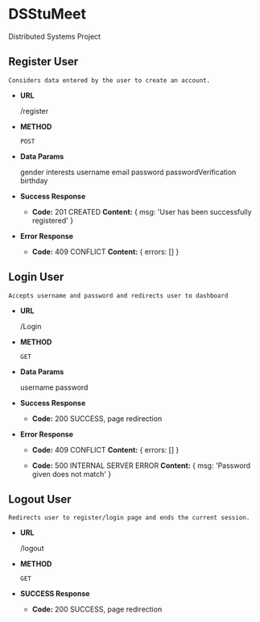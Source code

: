 # DSStuMeet
Distributed Systems Project

**Register User**
---
    Considers data entered by the user to create an account.

* **URL**

    /register

* **METHOD**

    `POST`

* **Data Params**

    gender
    interests
    username
    email
    password
    passwordVerification
    birthday

* **Success Response**

    * **Code:** 201 CREATED
      **Content:** { msg: 'User has been successfully registered' }

* **Error Response**

    * **Code:** 409 CONFLICT
      **Content:** { errors: [] }

**Login User**
---
    Accepts username and password and redirects user to dashboard

* **URL**

    /Login

* **METHOD**

    `GET`

* **Data Params**

    username
    password

* **Success Response**

    * **Code:** 200 SUCCESS, page redirection

* **Error Response**

    * **Code:** 409 CONFLICT
      **Content:** { errors: [] }

    * **Code:** 500 INTERNAL SERVER ERROR
      **Content:** { msg: 'Password given does not match' }

**Logout User**
---
    Redirects user to register/login page and ends the current session.

* **URL**

    /logout

* **METHOD**

    `GET`

* **SUCCESS Response**

    * **Code:** 200 SUCCESS, page redirection
